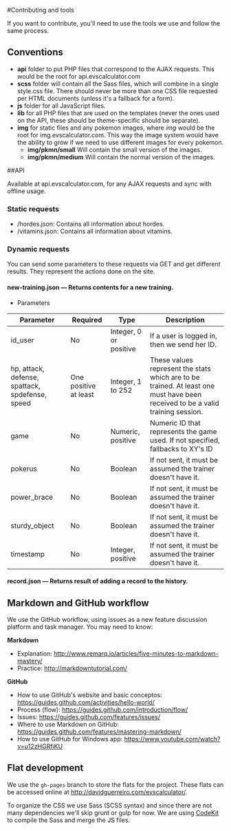 #Contributing and tools

If you want to contribute, you'll need to use the tools we use and follow the same process.

## Conventions

- **api** folder to put PHP files that correspond to the AJAX requests. This would be the root for api.evscalculator.com
- **scss** folder will contain all the Sass files, which will combine in a single style.css file. There should never be more than one CSS file requested per HTML documents (unless it's a fallback for a form).
- **js** folder for all JavaScript files.
- **lib** for all PHP files that are used on the templates (never the ones used on the API, these should be theme-specific should be separate).
- **img** for static files and any pokemon images, where _img_ would be the root for img.evscalculator.com. This way the image system would have the ability to grow if we need to use different images for every pokemon.
    - **img/pkmn/small** Will contain the small version of the images.
    - **img/pkmn/medium** Will contain the normal version of the images.


##API

Available at api.evscalculator.com, for any AJAX requests and sync with offline usage.

### Static requests
- /hordes.json: Contains all information about hordes.
- /vitamins.json: Contains all information about vitamins.

### Dynamic requests

You can send some parameters to these requests via GET and get different results. They represent the actions done on the site.

#### new-training.json — Returns contents for a new training.

* Parameters

Parameter		| Required	 | Type	 					| Description
---- 			| ----		 | ----	 					| ----
id_user			| No		 | Integer, 0 or positive 	| If a user is logged in, then we send her ID.
hp, attack, defense, spattack, spdefense, speed 			| One positive at least |  Integer, 1 to 252 | These values represent the stats which are to be trained. At least one must have been received to be a valid training session.
game 			| No 		|  Numeric, positive 		| Numeric ID that represents the game used. If not specified, fallbacks to XY's ID
pokerus 		| No 		|  Boolean 					| If not sent, it must be assumed the trainer doesn't have it.
power_brace 	| No 		|  Boolean 					| If not sent, it must be assumed the trainer doesn't have it.
sturdy_object 	| No 		|  Boolean					| If not sent, it must be assumed the trainer doesn't have it.
timestamp 		| No 		|  Integer, positive		| If not sent, it must be assumed the trainer doesn't have it.


	
#### record.json — Returns result of adding a record to the history.




## Markdown and GitHub workflow

We use the GitHub workflow, using issues as a new feature discussion platform and task manager. You may need to know: 

**Markdown**
- Explanation: http://www.remarq.io/articles/five-minutes-to-markdown-mastery/
- Practice: http://markdowntutorial.com/

**GitHub**
- How to use GitHub's website and basic conceptos: https://guides.github.com/activities/hello-world/
- Process (flow): https://guides.github.com/introduction/flow/
- Issues: https://guides.github.com/features/issues/
- Where to use Markdown on GitHub: https://guides.github.com/features/mastering-markdown/
- How to use GitHub for Windows app: https://www.youtube.com/watch?v=u12zHGRfiKU



## Flat development

We use the `gh-pages` branch to store the flats for the project. These flats can be accessed online at http://davidguerreiro.com/evscalculator/.

To organize the CSS we use Sass (SCSS syntax) and since there are not many dependencies we'll skip grunt or gulp for now. We are using [CodeKit](https://incident57.com/codekit/) to compile the Sass and merge the JS files.